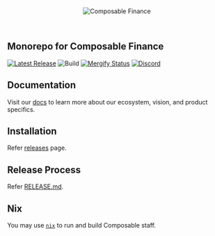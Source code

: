 <br />

<p align="center">
  <img alt="Composable Finance" title="Composable Finance" src="./docs/banner.png">
</p>

<br />

## Monorepo for Composable Finance

[![Latest Release](https://img.shields.io/github/v/tag/composablefi/composable)][latest-url]
![Build][build-badge]
[![Mergify Status][mergify-status]][mergify]
[![Discord][discord-badge]][discord-url]

[latest-url]: https://github.com/composablefi/composable/tags
[build-badge]: https://github.com/composablefi/composable/actions/workflows/check.yml/badge.svg

[discord-badge]: https://img.shields.io/badge/Discord-gray?logo=discord
[discord-url]: https://discord.gg/composable

[mergify]: https://dashboard.mergify.com/github/ComposableFi/repo/composable/queues
[mergify-status]: https://img.shields.io/endpoint.svg?url=https://api.mergify.com/v1/badges/ComposableFi/composable&style=flat

## Documentation

Visit our [docs](https://docs.composable.finance) to learn more about our ecosystem, vision, and product specifics.

## Installation

Refer [releases](https://github.com/ComposableFi/composable/releases) page.

## Release Process

Refer [RELEASE.md](./RELEASE.MD).

## Nix

You may use [`nix`](https://docs.composable.finance/nix) to run and build Composable staff.

